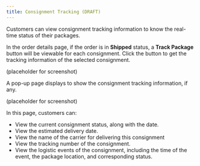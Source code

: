 ```yaml
---
title: Consignment Tracking (DRAFT)
---
```


Customers can view consignment tracking information to know the real-time status of their packages.

In the order details page, if the order is in **Shipped** status, a **Track Package** button will be viewable for each consignment. Click the button to get the tracking information of the selected consignment.

(placeholder for screenshot)

A pop-up page displays to show the consignment tracking information, if any.

(placeholder for screenshot)

In this page, customers can:
 - View the current consignment status, along with the date.
 - View the estimated delivery date.
 - View the name of the carrier for delivering this consignment
 - View the tracking number of the consignment. 
 - View the logistic events of the consignment, including the time of the event, the package location, and corresponding status. 
